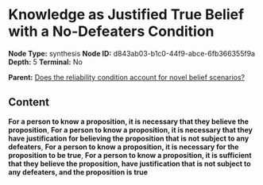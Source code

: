 # Knowledge as Justified True Belief with a No-Defeaters Condition

**Node Type:** synthesis
**Node ID:** d843ab03-b1c0-44f9-abce-6fb366355f9a
**Depth:** 5
**Terminal:** No

**Parent:** [Does the reliability condition account for novel belief scenarios?](does-the-reliability-condition-account-for-novel-belief-scenarios-antithesis-7b972a3e-fdcf-4dca-b587-76019c78bdee.md)

## Content

**For a person to know a proposition, it is necessary that they believe the proposition**, **For a person to know a proposition, it is necessary that they have justification for believing the proposition that is not subject to any defeaters**, **For a person to know a proposition, it is necessary for the proposition to be true**, **For a person to know a proposition, it is sufficient that they believe the proposition, have justification that is not subject to any defeaters, and the proposition is true**
